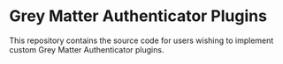 # Grey Matter Authenticator Plugins
This repository contains the source code for users wishing to implement custom Grey Matter Authenticator plugins.
